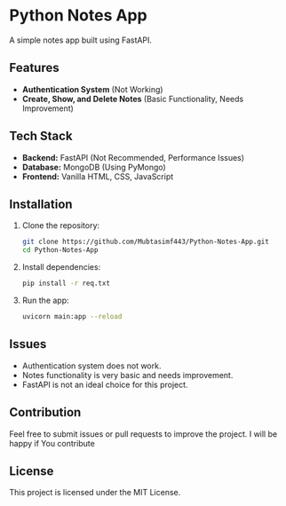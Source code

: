 # Python Notes App

A simple notes app built using FastAPI.

## Features
- **Authentication System** (Not Working)
- **Create, Show, and Delete Notes** (Basic Functionality, Needs Improvement)

## Tech Stack
- **Backend:** FastAPI (Not Recommended, Performance Issues)
- **Database:** MongoDB (Using PyMongo)
- **Frontend:** Vanilla HTML, CSS, JavaScript

## Installation
1. Clone the repository:
   ```sh
   git clone https://github.com/Mubtasimf443/Python-Notes-App.git
   cd Python-Notes-App
   ```
2. Install dependencies:
   ```sh
   pip install -r req.txt
   ```
3. Run the app:
   ```sh
   uvicorn main:app --reload
   ```

## Issues
- Authentication system does not work.
- Notes functionality is very basic and needs improvement.
- FastAPI is not an ideal choice for this project.

## Contribution
Feel free to submit issues or pull requests to improve the project.
I will be happy if You contribute

## License
This project is licensed under the MIT License.

